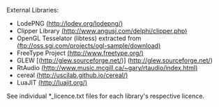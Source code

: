 External Libraries:
* LodePNG [(http://lodev.org/lodepng/)](http://lodev.org/lodepng/)
* Clipper Library [(http://www.angusj.com/delphi/clipper.php)](http://www.angusj.com/delphi/clipper.php)
* OpenGL Tesselator (libtess) extracted from [(ftp://oss.sgi.com/projects/ogl-sample/download)](ftp://oss.sgi.com/projects/ogl-sample/download)
* FreeType Project [(http://www.freetype.org/)](http://www.freetype.org/)
* GLEW [(http://glew.sourceforge.net/)] (http://glew.sourceforge.net/)
* RtAudio [(http://www.music.mcgill.ca/~gary/rtaudio/index.html)](http://www.music.mcgill.ca/~gary/rtaudio/index.html)
* cereal [(http://uscilab.github.io/cereal/)](http://uscilab.github.io/cereal/)
* LuaJIT [(http://luajit.org/)](http://luajit.org/)

See individual *_licence.txt files for each library's respective licence.
